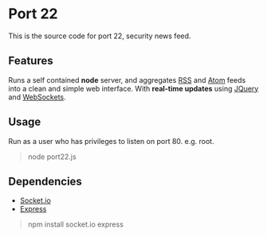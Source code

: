 Port 22
=======

This is the source code for port 22, security news feed.

## Features
Runs a self contained __node__ server, and aggregates [RSS]() and [Atom]() feeds into a clean and simple web interface. With __real-time updates__ using [JQuery]() and [WebSockets]().

## Usage
Run as a user who has privileges to listen on port 80. e.g. root.
>node port22.js

## Dependencies 
- [Socket.io]() 
- [Express]() 

> npm install socket.io express

